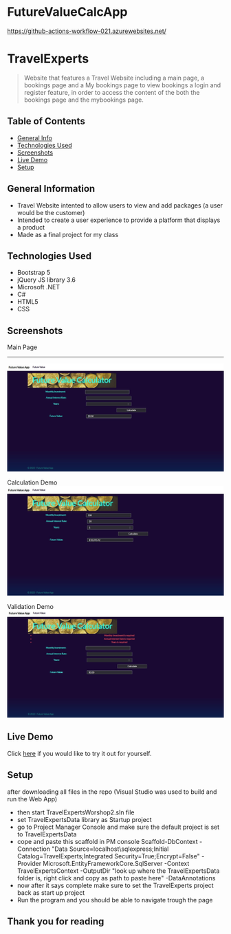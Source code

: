 # FutureValueCalcApp

https://github-actions-workflow-021.azurewebsites.net/

# TravelExperts
> Website that features a Travel Website including a main page, a bookings page and a My bookings page to view bookings
a login and register feature, in order to access the content of the both the bookings page and the mybookings page.

## Table of Contents
* [General Info](#general-information)
* [Technologies Used](#technologies-used)
* [Screenshots](#screenshots)
* [Live Demo](#live-demo)
* [Setup](#setup)

## General Information
- Travel Website intented to allow users to view and add packages (a user would be the customer)
- Intended to create a user experience to provide a platform that displays a product
- Made as a final project for my class
<!-- You don't have to answer all the questions - just the ones relevant to your project. -->


## Technologies Used
- Bootstrap 5
- jQuery JS library 3.6
- Microsoft .NET
- C# 
- HTML5
- CSS

## Screenshots

Main Page <hr>
![Main Page screenshot](./img/MainPage.jpg)<br>

Calculation Demo
![Calculation Demo screenshot](./img/CalculationDemo.jpg)<br>

Validation Demo
![Validation Demo screenshot](./img/ValidationDemo.jpg)<br>

## Live Demo

Click <a href="https://github-actions-workflow-021.azurewebsites.net/">here<a> if you would like to try it out for yourself.

## Setup
after downloading all files in the repo (Visual Studio was used to build and run the Web App)
- then start TravelExpertsWorshop2.sln file
- set TravelExpertsData library as Startup project
- go to Project Manager Console and make sure the default project is set to TravelExpertsData
- cope and paste this scaffold in PM console Scaffold-DbContext -Connection "Data Source=localhost\sqlexpress;Initial Catalog=TravelExperts;Integrated Security=True;Encrypt=False" -Provider Microsoft.EntityFrameworkCore.SqlServer -Context TravelExpertsContext -OutputDir "look up where the TravelExpertsData folder is, right click and copy as path to paste here" -DataAnnotations
- now after it says complete make sure to set the TravelExperts project back as start up project
- Run the program and you should be able to navigate trough the page

## Thank you for reading
